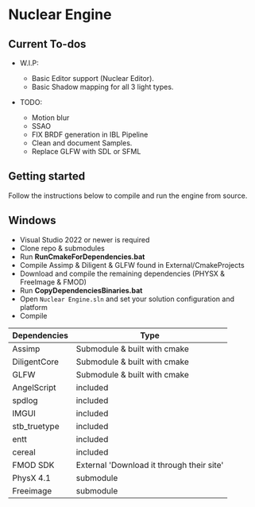 # Nuclear Engine

## Current To-dos 
  - W.I.P:
	- Basic Editor support (Nuclear Editor).
    - Basic Shadow mapping for all 3 light types.

  - TODO:
	- Motion blur
	- SSAO
	- FIX BRDF generation in IBL Pipeline
	- Clean and document Samples.
	- Replace GLFW with SDL or SFML
## Getting started

Follow the instructions below to compile and run the engine from source.

## Windows

* Visual Studio 2022 or newer is required
* Clone repo & submodules
* Run **RunCmakeForDependencies.bat**
* Compile Assimp & Diligent & GLFW found in External/CmakeProjects
* Download and compile the remaining dependencies (PHYSX & FreeImage & FMOD)
* Run **CopyDependenciesBinaries.bat**
* Open `Nuclear Engine.sln` and set your solution configuration and platform
* Compile 


| Dependencies | Type |
| ------ | ------ |
| Assimp | Submodule & built with cmake |
| DiligentCore | Submodule & built with cmake |
| GLFW | Submodule & built with cmake |
| AngelScript | included |
| spdlog | included |
| IMGUI | included |
| stb_truetype | included |
| entt | included |
| cereal | included |
| FMOD SDK | External 'Download it through their site' |
| PhysX 4.1 | submodule |
| Freeimage | submodule |